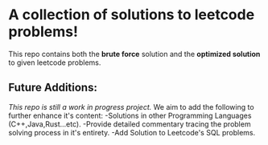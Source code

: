# A collection of solutions to leetcode problems!
This repo contains both the **brute force** solution and the **optimized solution** to given leetcode problems.
## Future Additions:
*This repo is still a work in progress project.*
We aim to add the following to further enhance it's content:
-Solutions in other Programming Languages (C++,Java,Rust...etc).
-Provide detailed commentary tracing the problem solving process in it's entirety.
-Add Solution to Leetcode's SQL problems.
